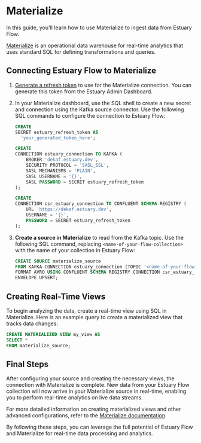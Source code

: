 # Materialize

In this guide, you'll learn how to use Materialize to ingest data from Estuary Flow.

[Materialize](https://materialize.com/) is an operational data warehouse for real-time analytics that uses standard SQL
for defining transformations and queries.

## Connecting Estuary Flow to Materialize

1. [Generate a refresh token](/guides/how_to_generate_refresh_token) to use for the Materialize connection. You can
   generate this token from the Estuary Admin Dashboard.

2. In your Materialize dashboard, use the SQL shell to create a new secret and connection using the Kafka source
   connector. Use the following SQL commands to configure the connection to Estuary Flow:

   ```sql
   CREATE
   SECRET estuary_refresh_token AS
     'your_generated_token_here';
   
   CREATE
   CONNECTION estuary_connection TO KAFKA (
       BROKER 'dekaf.estuary.dev',
       SECURITY PROTOCOL = 'SASL_SSL',
       SASL MECHANISMS = 'PLAIN',
       SASL USERNAME = '{}',
       SASL PASSWORD = SECRET estuary_refresh_token
   );
   
   CREATE
   CONNECTION csr_estuary_connection TO CONFLUENT SCHEMA REGISTRY (
       URL 'https://dekaf.estuary.dev',
       USERNAME = '{}',
       PASSWORD = SECRET estuary_refresh_token
   );
   ```

3. **Create a source in Materialize** to read from the Kafka topic. Use the following SQL command,
   replacing `<name-of-your-flow-collection>` with the name of your collection in Estuary Flow:

   ```sql
   CREATE SOURCE materialize_source
   FROM KAFKA CONNECTION estuary_connection (TOPIC '<name-of-your-flow-collection>')
   FORMAT AVRO USING CONFLUENT SCHEMA REGISTRY CONNECTION csr_estuary_connection
   ENVELOPE UPSERT;
   ```

## Creating Real-Time Views

To begin analyzing the data, create a real-time view using SQL in Materialize. Here is an example query to create a
materialized view that tracks data changes:

```sql
CREATE MATERIALIZED VIEW my_view AS
SELECT *
FROM materialize_source;
```

## Final Steps

After configuring your source and creating the necessary views, the connection with Materialize is complete. New data
from your Estuary Flow collection will now arrive in your Materialize source in real-time, enabling you to perform
real-time analytics on live data streams.

For more detailed information on creating materialized views and other advanced configurations, refer to
the [Materialize documentation](https://materialize.com/docs/).

By following these steps, you can leverage the full potential of Estuary Flow and Materialize for real-time data
processing and analytics.
